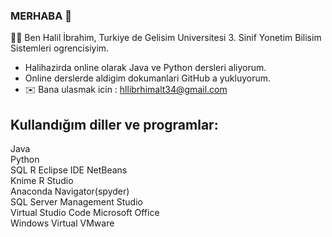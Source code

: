 ### MERHABA 👋
👨‍💻 Ben Halil İbrahim, Turkiye de Gelisim Universitesi 3. Sinif Yonetim Bilisim Sistemleri ogrencisiyim.

- Halihazirda online olarak Java ve Python dersleri aliyorum.
- Online derslerde aldigim dokumanlari GitHub a yukluyorum.
- :envelope: Bana ulasmak icin : hllibrhimalt34@gmail.com

Kullandığım diller ve programlar:
-
Java  
Python  
SQL 
R 
Eclipse IDE 
NetBeans  
Knime 
R Studio  
Anaconda Navigator(spyder)  
SQL Server Management Studio  
Virtual Studio Code 
Microsoft Office  
Windows Virtual 
VMware  







